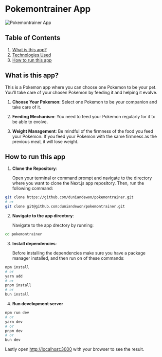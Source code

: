# Pokemontrainer App

![Pokemontrainer App](path/to/screenshot.png)

## Table of Contents

1. [What is this app?](#what-is-this-app)
2. [Technologies Used](#technologies-used)
3. [How to run this app](#cloning-and-installing-a-nextjs-app)

## What is this app?

This is a Pokemon app where you can choose one Pokemon to be your pet. You'll take care of your chosen Pokemon by feeding it and helping it evolve.

1. **Choose Your Pokemon**: Select one Pokemon to be your companion and take care of it.

2. **Feeding Mechanism**: You need to feed your Pokemon regularly for it to be able to evolve.

3. **Weight Management**: Be mindful of the firmness of the food you feed your Pokemon. If you feed your Pokemon with the same firmness as the previous meal, it will lose weight.

## How to run this app

1. **Clone the Repository**:

   Open your terminal or command prompt and navigate to the directory where you want to clone the Next.js app repository. Then, run the following command:

```bash
git clone https://github.com/duniandewon/pokemontrainer.git
# or
git clone git@github.com:duniandewon/pokemontrainer.git
```

2. **Navigate to the app directory**:

   Navigate to the app drectory by running:

```bash
cd pokemontrainer
```

3. **Install dependencies**:

   Before installing the dependencies make sure you have a package manager installed, and then run on of these commands:

```bash
npm install
# or
yarn add
# or
pnpm install
# or
bun install
```

4. **Run development server**

```bash
npm run dev
# or
yarn dev
# or
pnpm dev
# or
bun dev
```

Lastly open [http://localhost:3000](http://localhost:3000) with your browser to see the result.
